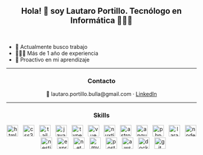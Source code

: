 <h2 align="center">Hola! 🫡 soy Lautaro Portillo. Tecnólogo en Informática 👨🏼‍💻</h2>

<br />

- 🔭 Actualmente busco trabajo
- 👷🏼‍♂️ Más de 1 año de experiencia
- 📖 Proactivo en mi aprendizaje

<hr />

<h3 align="center">Contacto</h3>

<div align="center">
  📧 lautaro.portillo.bulla@gmail.com ‧ 
  <a href="https://www.linkedin.com/in/lautaroportillo/" target="_blank">LinkedIn</a>
</div>

<hr />

<h3 align="center">Skills</h3>

<div align="center">
  <img src="https://skillicons.dev/icons?i=html" height="30" alt="html5 logo"  />
  <img width="5" />
  <img src="https://skillicons.dev/icons?i=css" height="30" alt="css3 logo"  />
  <img width="5" />
  <img src="https://skillicons.dev/icons?i=tailwind" height="30" alt="tailwindcss logo"  />
  <img width="5" />
  <img src="https://skillicons.dev/icons?i=js" height="30" alt="javascript logo"  />
  <img width="5" />
  <img src="https://skillicons.dev/icons?i=ts" height="30" alt="typescript logo"  />
  <img width="5" />
  <img src="https://skillicons.dev/icons?i=vue" height="30" alt="vue logo"  />
  <img width="5" />
  <img src="https://skillicons.dev/icons?i=nuxtjs" height="30" alt="nuxtjs logo"  />
  <img width="5" />  
  <img src="https://skillicons.dev/icons?i=astro" height="30" alt="astro logo"  />
  <img width="5" />
  <img src="https://skillicons.dev/icons?i=angular" height="30" alt="angular logo"  />
  <img width="5" />
  <img src="https://skillicons.dev/icons?i=php" height="30" alt="php logo"  />
  <img width="5" />
  <img src="https://skillicons.dev/icons?i=laravel" height="30" alt="laravel logo"  />
  <img width="5" />
  <img src="https://skillicons.dev/icons?i=nodejs" height="30" alt="nodejs logo"  />
  <img width="5" />
  <img src="https://skillicons.dev/icons?i=nestjs" height="30" alt="nestjs logo"  />
  <img width="5" />
  <img src="https://skillicons.dev/icons?i=express" height="30" alt="express logo"  />
  <img width="5" />
  <img src="https://skillicons.dev/icons?i=net" height="30" alt="net logo"  />
  <img width="5" />
  <img src="https://skillicons.dev/icons?i=mysql" height="30" alt="mysql logo"  />
  <img width="5" />
  <img src="https://skillicons.dev/icons?i=postgres" height="30" alt="postgresql logo"  />
  <img width="5" />
  <img src="https://skillicons.dev/icons?i=aws" height="30" alt="aws logo"  />
  <img width="5" />
  <img src="https://skillicons.dev/icons?i=docker" height="30" alt="docker logo"  />
  <img width="5" />
  <img src="https://skillicons.dev/icons?i=git" height="30" alt="git logo"  />
</div>
